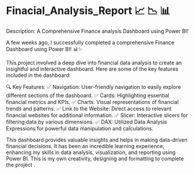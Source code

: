 # Finacial_Analysis_Report 📈 📉 📊 

Description: A Comprehensive Finance analysis Dashboard using Power BI! 

A few weeks ago, I successfully completed a comprehensive Finance Dashboard using Power BI! 📊✨

This project involved a deep dive into financial data analysis to create an insightful and interactive dashboard. 
Here are some of the key features included in the dashboard:

🔍 Key Features:
✅ Navigation: User-friendly navigation to easily explore different sections of the dashboard.
✅ Cards: Highlighting essential financial metrics and KPIs.
✅ Charts: Visual representations of financial trends and patterns.
✅ Link to the Website: Direct access to relevant financial websites for additional information.
✅ Slicer: Interactive slicers for filtering data by various dimensions.
✅ DAX: Utilized Data Analysis Expressions for powerful data manipulation and calculations.

This dashboard provides valuable insights and helps in making data-driven financial decisions. 
It has been an incredible learning experience, enhancing my skills in data analysis, visualization, and reporting using Power BI. 
This is my own creativity, designing and formatting to complete the project .
